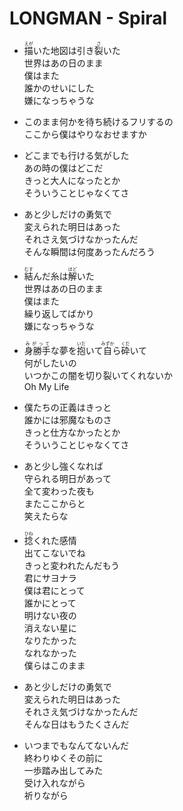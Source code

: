 # LONGMAN - Spiral

- <ruby><rb>描</rb><rt>えが</rt></ruby>いた地図は引き<ruby><rb>裂</rb><rt>さ</rt></ruby>いた  
  世界はあの日のまま  
  僕はまた  
  誰かのせいにした  
  嫌になっちゃうな

- このまま何かを待ち続けるフリするの  
  ここから僕はやりなおせますか

- どこまでも行ける気がした  
  あの時の僕はどこだ  
  きっと大人になったとか  
  そういうことじゃなくてさ

- あと少しだけの勇気で  
  変えられた明日はあった  
  それさえ気づけなかったんだ  
  そんな瞬間は何度あったんだろう

- <ruby><rb>結</rb><rt>むす</rt></ruby>んだ糸は<ruby><rb>解</rb><rt>ほど</rt></ruby>いた  
  世界はあの日のまま  
  僕はまた  
  繰り返してばかり  
  嫌になっちゃうな

- <ruby><rb>身勝手</rb><rt>みがって</rt></ruby>な夢を<ruby><rb>抱</rb><rt>いだ</rt></ruby>いて<ruby><rb>自</rb><rt>みずか</rt></ruby>ら<ruby><rb>砕</rb><rt>くだ</rt></ruby>いて  
  何がしたいの  
  いつかこの闇を切り裂いてくれないか  
  Oh My Life

- 僕たちの正義はきっと  
  誰かには邪魔なものさ  
  きっと仕方なかったとか  
  そういうことじゃなくてさ

- あと少し強くなれば  
  守られる明日があって  
  全て変わった夜も  
  またここからと  
  笑えたらな

- <ruby><rb>捻</rb><rt>ひね</rt></ruby>くれた感情  
  出てこないでね  
  きっと変われたんだもう  
  君にサヨナラ  
  僕は君にとって  
  誰かにとって  
  明けない夜の  
  消えない星に  
  なりたかった  
  なれなかった  
  僕らはこのまま

- あと少しだけの勇気で  
  変えられた明日はあった  
  それさえ気づけなかったんだ  
  そんな日はもうたくさんだ

- いつまでもなんてないんだ  
  終わりゆくその前に  
  一歩踏み出してみた  
  受け入れながら  
  祈りながら
